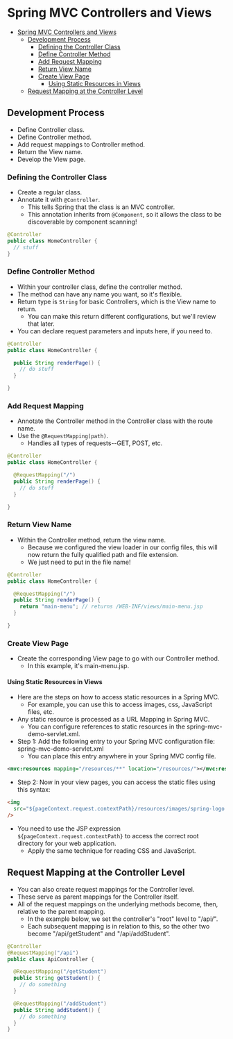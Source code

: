 # Spring MVC Controllers and Views

- [Spring MVC Controllers and Views](#spring-mvc-controllers-and-views)
  - [Development Process](#development-process)
    - [Defining the Controller Class](#defining-the-controller-class)
    - [Define Controller Method](#define-controller-method)
    - [Add Request Mapping](#add-request-mapping)
    - [Return View Name](#return-view-name)
    - [Create View Page](#create-view-page)
      - [Using Static Resources in Views](#using-static-resources-in-views)
  - [Request Mapping at the Controller Level](#request-mapping-at-the-controller-level)

## Development Process

- Define Controller class.
- Define Controller method.
- Add request mappings to Controller method.
- Return the View name.
- Develop the View page.

### Defining the Controller Class

- Create a regular class.
- Annotate it with `@Controller`.
  - This tells Spring that the class is an MVC controller.
  - This annotation inherits from `@Component`, so it allows the class to be discoverable by component scanning!

```java
@Controller
public class HomeController {
  // stuff
}
```

### Define Controller Method

- Within your controller class, define the controller method.
- The method can have any name you want, so it's flexible.
- Return type is `String` for basic Controllers, which is the View name to return.
  - You can make this return different configurations, but we'll review that later.
- You can declare request parameters and inputs here, if you need to.

```java
@Controller
public class HomeController {

  public String renderPage() {
    // do stuff
  }

}
```

### Add Request Mapping

- Annotate the Controller method in the Controller class with the route name.
- Use the `@RequestMapping(path)`.
  - Handles all types of requests--GET, POST, etc.

```java
@Controller
public class HomeController {

  @RequestMapping("/")
  public String renderPage() {
    // do stuff
  }

}
```

### Return View Name

- Within the Controller method, return the view name.
  - Because we configured the view loader in our config files, this will now return the fully qualified path and file extension.
  - We just need to put in the file name!

```java
@Controller
public class HomeController {

  @RequestMapping("/")
  public String renderPage() {
    return "main-menu"; // returns /WEB-INF/views/main-menu.jsp
  }

}
```

### Create View Page

- Create the corresponding View page to go with our Controller method.
  - In this example, it's main-menu.jsp.

#### Using Static Resources in Views

- Here are the steps on how to access static resources in a Spring MVC.
  - For example, you can use this to access images, css, JavaScript files, etc.
- Any static resource is processed as a URL Mapping in Spring MVC.
  - You can configure references to static resources in the spring-mvc-demo-servlet.xml.
- Step 1: Add the following entry to your Spring MVC configuration file: spring-mvc-demo-servlet.xml
  - You can place this entry anywhere in your Spring MVC config file.

```xml
<mvc:resources mapping="/resources/**" location="/resources/"></mvc:resources>
```

- Step 2: Now in your view pages, you can access the static files using this syntax:

```html
<img
  src="${pageContext.request.contextPath}/resources/images/spring-logo.png"
/>
```

- You need to use the JSP expression `${pageContext.request.contextPath}` to access the correct root directory for your web application.
  - Apply the same technique for reading CSS and JavaScript.

## Request Mapping at the Controller Level

- You can also create request mappings for the Controller level.
- These serve as parent mappings for the Controller itself.
- All of the request mappings on the underlying methods become, then, relative to the parent mapping.
  - In the example below, we set the controller's "root" level to "/api/".
  - Each subsequent mapping is in relation to this, so the other two become "/api/getStudent" and "/api/addStudent".

```java
@Controller
@RequestMapping("/api")
public class ApiController {

  @RequestMapping("/getStudent")
  public String getStudent() {
    // do something
  }

  @RequestMapping("/addStudent")
  public String addStudent() {
    // do something
  }
}
```
